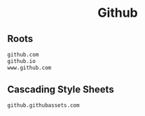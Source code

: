 


<h1 align="center">Github</h1>  


## Roots


```html
github.com
github.io
www.github.com
```  


## Cascading Style Sheets


```html
github.githubassets.com
```  

